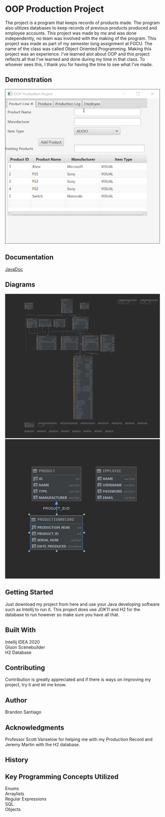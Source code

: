 # OOP Production Project
The project is a program that keeps records of products made. The program also ulitizes databases to keep records of previous products produced and employee accounts.
This project was made by me and was done independently, no team was involved with the making of the program.
This project was made as part of my semester long assignment at FGCU. The name of the class was called Object Oriented Programming.
Making this project was an experience. I've learned alot about OOP and this project reflects all that I've learned and done during my time
in that class. To whoever sees this, I thank you for having the time to see what I've made.

## Demonstration
 ![Alt text](4w4FmSUUr3.gif)
 
## Documentation
[JavaDoc](https://bsantiago25.github.io/OOPProduction/javadocs/index.html)

## Diagrams
![Alt text](ClassDiagram.JPG)
![Alt text](classDiagramDb.JPG)

## Getting Started
Just download my project from here and use your Java developing software such as Intellij
to run it. This project does use JDK11 and H2 for the database to run however so make sure you have all that.

## Built With
Intellij IDEA 2020<br />
Gluon Scenebuilder<br />
H2 Database

## Contributing
Contribution is greatly appreciated and if there is ways on improving my project, try it and let me know.

## Author
Brandon Santiago

## Acknowledgments
Professor Scott Vanselow for helping me with my Production Record and Jeremy Martin with the H2 database.


## History


## Key Programming Concepts Utilized
Enums<br />
Arraylists<br />
Regular Expressions<br />
SQL<br />
Objects<br />

